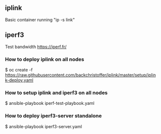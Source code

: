 ## iplink
Basic container running "ip -s link" 

## iperf3
Test bandwidth
https://iperf.fr/

### How to deploy iplink on all nodes
$ oc create -f https://raw.githubusercontent.com/backchristoffer/iplink/master/setup/iplink-deploy.yaml

### How to setup iplink and iperf3 on all nodes
$ ansible-playbook iperf-test-playbook.yaml

### How to deploy iperf3-server standalone
$ ansible-playbook iperf3-server.yaml

